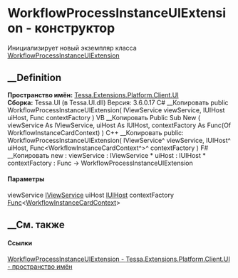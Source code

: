 # WorkflowProcessInstanceUIExtension - конструктор
Инициализирует новый экземпляр класса
[WorkflowProcessInstanceUIExtension](T_Tessa_Extensions_Platform_Client_UI_WorkflowProcessInstanceUIExtension.htm)
##  __Definition
 **Пространство имён:**
[Tessa.Extensions.Platform.Client.UI](N_Tessa_Extensions_Platform_Client_UI.htm)  
 **Сборка:** Tessa.UI (в Tessa.UI.dll) Версия: 3.6.0.17
C# __Копировать
     public WorkflowProcessInstanceUIExtension(
    	IViewService viewService,
    	IUIHost uiHost,
    	Func<WorkflowInstanceCardContext> contextFactory
    )
VB __Копировать
     Public Sub New ( 
    	viewService As IViewService,
    	uiHost As IUIHost,
    	contextFactory As Func(Of WorkflowInstanceCardContext)
    )
C++ __Копировать
     public:
    WorkflowProcessInstanceUIExtension(
    	IViewService^ viewService, 
    	IUIHost^ uiHost, 
    	Func<WorkflowInstanceCardContext^>^ contextFactory
    )
F# __Копировать
     new : 
            viewService : IViewService * 
            uiHost : IUIHost * 
            contextFactory : Func<WorkflowInstanceCardContext> -> WorkflowProcessInstanceUIExtension
#### Параметры
viewService [IViewService](T_Tessa_Views_IViewService.htm)
uiHost [IUIHost](T_Tessa_UI_IUIHost.htm)
contextFactory
[Func](https://learn.microsoft.com/dotnet/api/system.func-1)<[WorkflowInstanceCardContext](T_Tessa_Extensions_Platform_Client_Workflow_WorkflowInstanceCardContext.htm)>
## __См. также
#### Ссылки
[WorkflowProcessInstanceUIExtension -
](T_Tessa_Extensions_Platform_Client_UI_WorkflowProcessInstanceUIExtension.htm)
[Tessa.Extensions.Platform.Client.UI - пространство
имён](N_Tessa_Extensions_Platform_Client_UI.htm)
